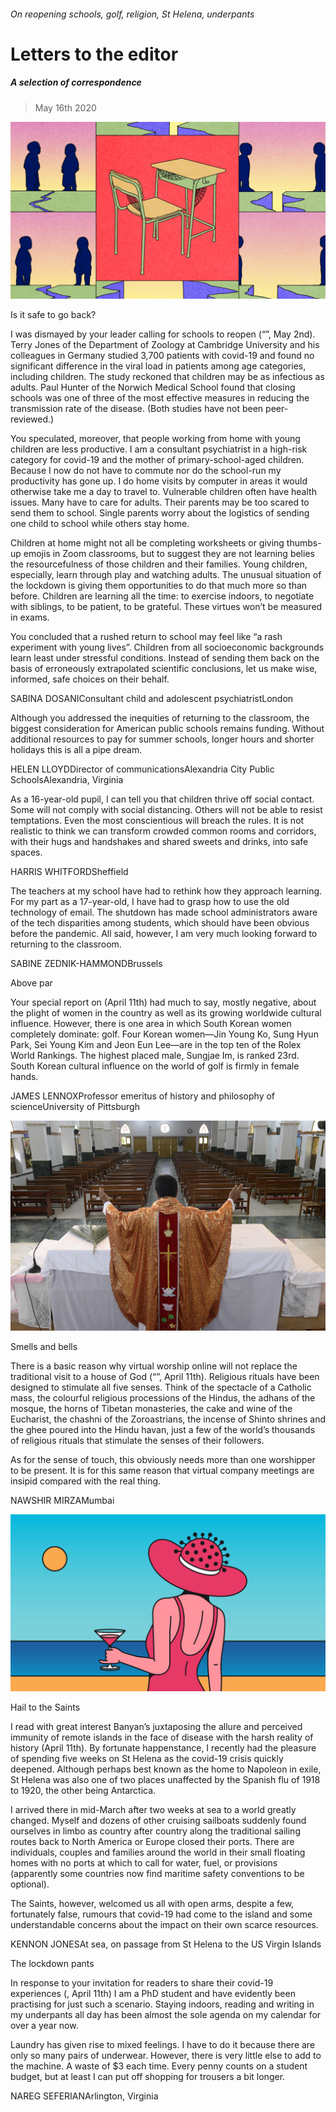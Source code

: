 ###### On reopening schools, golf, religion, St Helena, underpants

# Letters to the editor 

##### A selection of correspondence 

> May 16th 2020 

![image](images/20200502_IRD001_apple_news.jpg) 


Is it safe to go back?

I was dismayed by your leader calling for schools to reopen (“”, May 2nd). Terry Jones of the Department of Zoology at Cambridge University and his colleagues in Germany studied 3,700 patients with covid-19 and found no significant difference in the viral load in patients among age categories, including children. The study reckoned that children may be as infectious as adults. Paul Hunter of the Norwich Medical School found that closing schools was one of three of the most effective measures in reducing the transmission rate of the disease. (Both studies have not been peer-reviewed.)


You speculated, moreover, that people working from home with young children are less productive. I am a consultant psychiatrist in a high-risk category for covid-19 and the mother of primary-school-aged children. Because I now do not have to commute nor do the school-run my productivity has gone up. I do home visits by computer in areas it would otherwise take me a day to travel to. Vulnerable children often have health issues. Many have to care for adults. Their parents may be too scared to send them to school. Single parents worry about the logistics of sending one child to school while others stay home.

Children at home might not all be completing worksheets or giving thumbs-up emojis in Zoom classrooms, but to suggest they are not learning belies the resourcefulness of those children and their families. Young children, especially, learn through play and watching adults. The unusual situation of the lockdown is giving them opportunities to do that much more so than before. Children are learning all the time: to exercise indoors, to negotiate with siblings, to be patient, to be grateful. These virtues won’t be measured in exams.

You concluded that a rushed return to school may feel like “a rash experiment with young lives”. Children from all socioeconomic backgrounds learn least under stressful conditions. Instead of sending them back on the basis of erroneously extrapolated scientific conclusions, let us make wise, informed, safe choices on their behalf.

SABINA DOSANIConsultant child and adolescent psychiatristLondon

Although you addressed the inequities of returning to the classroom, the biggest consideration for American public schools remains funding. Without additional resources to pay for summer schools, longer hours and shorter holidays this is all a pipe dream.

HELEN LLOYDDirector of communicationsAlexandria City Public SchoolsAlexandria, Virginia

As a 16-year-old pupil, I can tell you that children thrive off social contact. Some will not comply with social distancing. Others will not be able to resist temptations. Even the most conscientious will breach the rules. It is not realistic to think we can transform crowded common rooms and corridors, with their hugs and handshakes and shared sweets and drinks, into safe spaces.

HARRIS WHITFORDSheffield

The teachers at my school have had to rethink how they approach learning. For my part as a 17-year-old, I have had to grasp how to use the old technology of email. The shutdown has made school administrators aware of the tech disparities among students, which should have been obvious before the pandemic. All said, however, I am very much looking forward to returning to the classroom.

SABINE ZEDNIK-HAMMONDBrussels

Above par

Your special report on  (April 11th) had much to say, mostly negative, about the plight of women in the country as well as its growing worldwide cultural influence. However, there is one area in which South Korean women completely dominate: golf. Four Korean women—Jin Young Ko, Sung Hyun Park, Sei Young Kim and Jeon Eun Lee—are in the top ten of the Rolex World Rankings. The highest placed male, Sungjae Im, is ranked 23rd. South Korean cultural influence on the world of golf is firmly in female hands.

JAMES LENNOXProfessor emeritus of history and philosophy of scienceUniversity of Pittsburgh

![image](images/20200411_IRD004_apple_news.jpg) 


Smells and bells

There is a basic reason why virtual worship online will not replace the traditional visit to a house of God (“”, April 11th). Religious rituals have been designed to stimulate all five senses. Think of the spectacle of a Catholic mass, the colourful religious processions of the Hindus, the adhans of the mosque, the horns of Tibetan monasteries, the cake and wine of the Eucharist, the chashni of the Zoroastrians, the incense of Shinto shrines and the ghee poured into the Hindu havan, just a few of the world’s thousands of religious rituals that stimulate the senses of their followers.

As for the sense of touch, this obviously needs more than one worshipper to be present. It is for this same reason that virtual company meetings are insipid compared with the real thing.

NAWSHIR MIRZAMumbai

![image](images/20200411_ASD001_apple_news.jpg) 


Hail to the Saints

I read with great interest Banyan’s  juxtaposing the allure and perceived immunity of remote islands in the face of disease with the harsh reality of history (April 11th). By fortunate happenstance, I recently had the pleasure of spending five weeks on St Helena as the covid-19 crisis quickly deepened. Although perhaps best known as the home to Napoleon in exile, St Helena was also one of two places unaffected by the Spanish flu of 1918 to 1920, the other being Antarctica.

I arrived there in mid-March after two weeks at sea to a world greatly changed. Myself and dozens of other cruising sailboats suddenly found ourselves in limbo as country after country along the traditional sailing routes back to North America or Europe closed their ports. There are individuals, couples and families around the world in their small floating homes with no ports at which to call for water, fuel, or provisions (apparently some countries now find maritime safety conventions to be optional).

The Saints, however, welcomed us all with open arms, despite a few, fortunately false, rumours that covid-19 had come to the island and some understandable concerns about the impact on their own scarce resources.

KENNON JONESAt sea, on passage from St Helena to the US Virgin Islands

The lockdown pants

In response to your invitation for readers to share their covid-19 experiences (, April 11th) I am a PhD student and have evidently been practising for just such a scenario. Staying indoors, reading and writing in my underpants all day has been almost the sole agenda on my calendar for over a year now.

Laundry has given rise to mixed feelings. I have to do it because there are only so many pairs of underwear. However, there is very little else to add to the machine. A waste of $3 each time. Every penny counts on a student budget, but at least I can put off shopping for trousers a bit longer.

NAREG SEFERIANArlington, Virginia

